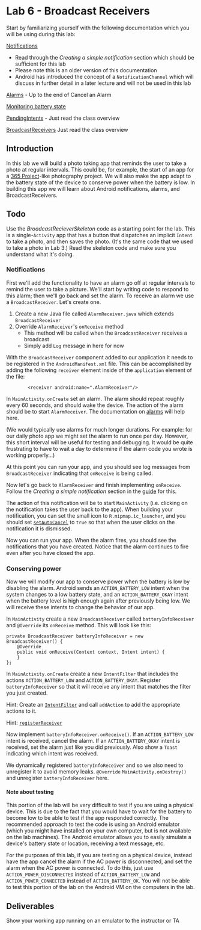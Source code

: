 # Lab 6 - Broadcast Receivers

Start by familiarizing yourself with the following documentation which you will be using during this lab:

[Notifications](https://web.archive.org/web/20160303170900/https://developer.android.com/guide/topics/ui/notifiers/notifications.html)
* Read through the _*Creating a simple notification*_ section which should be sufficient for this lab
* Please note this is an older version of this documentation
* Android has introduced the concept of a ```NotificationChannel``` which will discuss in further detail in a later lecture and will not be used in this lab

[Alarms](http://developer.android.com/training/scheduling/alarms.html) - Up to the end of Cancel an Alarm

[Monitoring battery state](http://developer.android.com/training/monitoring-device-state/battery-monitoring.html)

[PendingIntents](http://developer.android.com/reference/android/app/PendingIntent.html) - Just read the class overview

[BroadcastReceivers](http://developer.android.com/reference/android/content/BroadcastReceiver.html)
Just read the class overview


## Introduction

In this lab we will build a photo taking app that reminds the user to take a photo at regular intervals. This could be, for example, the start of an app for a [365 Project](http://365project.org/)-like photography project. We will also make the app adapt to the battery state of the device to conserve power when the battery is low. In building this app we will learn about Android notifications, alarms, and BroadcastReceivers.


## Todo

Use the _BroadcastRecieverSkeleton_ code as a starting point for the lab.  This is a single-```Activity``` app that has a button that dispatches an implicit ```Intent``` to take a photo, and then saves the photo. (It's the same code that we used to take a photo in Lab 3.)  Read the skeleton code and make sure you understand what it's doing.

### Notifications

First we'll add the functionality to have an alarm go off at regular intervals to remind the user to take a picture. We'll start by writing code to respond to this alarm; then we'll go back and set the alarm. To receive an alarm we use a ```BroadcastReceiver```. Let's create one.

1. Create a new Java file called ```AlarmReceiver.java``` which extends ```BroadcastReceiver```
2. Override ```AlarmReceiver```'s ```onReceive``` method
	* This method will be called when the ```BroadcastReceiver``` receives a
broadcast
	* Simply add ```Log``` message in here for now

With the ```BroadcastReceiver``` component added to our application it needs to be registered in the ```AndroidManifest.xml``` file.  This can be accomplished by adding the following ```receiver``` element inside of the ```application``` element of the file:

```
        <receiver android:name=".AlarmReceiver"/>
```

In ```MainActivity.onCreate``` set an alarm. The alarm should repeat roughly every 60 seconds, and should wake the device. The action of the alarm should be to start ```AlarmReceiver```.  The documentation on [alarms](http://developer.android.com/training/scheduling/alarms.html) will help here.

(We would typically use alarms for much longer durations. For example: for our daily photo app we might set the alarm to run once per day. However, this short interval will be useful for testing and debugging. It would be quite frustrating to have to wait a day to determine if the alarm code you wrote is working properly...)

At this point you can run your app, and you should see log messages from ```BroadcastReceiver``` indicating that ```onReceive``` is being called.

Now let's go back to ```AlarmReceiver``` and finish implementing ```onReceive```. Follow the _*Creating a simple notification*_ section in the [guide](https://web.archive.org/web/20160303170900/https://developer.android.com/guide/topics/ui/notifiers/notifications.html#SimpleNotification) for this.

The action of this notification will be to start ```MainActivity``` (i.e. clicking on the notification takes the user back to the app).  When building your notification, you can set the small icon to ```R.mipmap.ic_launcher```, and you should set [```setAutoCancel```](http://developer.android.com/reference/android/app/Notification.Builder.html#setAutoCancel%28boolean%29) to ```true``` so that when the user clicks on the notification it is dismissed.

Now you can run your app. When the alarm fires, you should see the notifications that you have created. Notice that the alarm continues to fire even after you have closed the app.

### Conserving power

Now we will modify our app to conserve power when the battery is low by disabling the alarm.  Android sends an ```ACTION_BATTERY_LOW``` intent when the system changes to a low battery state, and an ```ACTION_BATTERY_OKAY``` intent when the battery level is high enough again after previously being low. We will receive these intents to change the behavior of our app.

In ```MainActivity``` create a new ```BroadcastReceiver``` called ```batteryInfoReceiver``` and ```@Override``` its ```onReceive``` method. This will look like this:

```
private BroadcastReceiver batteryInfoReceiver = new BroadcastReceiver() {
    @Override
    public void onReceive(Context context, Intent intent) {
    }
};
```

In ```MainActivity.onCreate``` create a new ```IntentFilter``` that includes the actions ```ACTION_BATTERY_LOW``` and ```ACTION_BATTERY_OKAY```.  Register ```batteryInfoReceiver``` so that it will receive any intent that matches the filter you just created.

Hint: Create an [```IntentFilter```](http://developer.android.com/reference/android/content/IntentFilter.html) and call ```addAction``` to add the appropriate actions to it.

Hint: [```registerReceiver```](http://developer.android.com/reference/android/content/Context.html#registerReceiver%28android.content.BroadcastReceiver,%20android.content.IntentFilter%29)


Now implement ```batteryInfoReceiver.onReceive()```. If an ```ACTION_BATTERY_LOW``` intent is received, cancel the alarm.  If an ```ACTION_BATTERY_OKAY``` intent is received, set the alarm just like you did previously. Also show a ```Toast``` indicating which intent was received.

We dynamically registered ```batteryInfoReceiver``` and so we also need to unregister it to avoid memory leaks. ```@Override``` ```MainActivity.onDestroy()``` and unregister ```batteryInfoReceiver``` here.

#### Note about testing

This portion of the lab will be very difficult to test if you are using a physical device. This is due to the fact that you would have to wait for the battery to become low to be able to test if the app responded correctly.  The recommended approach to test the code is using an Android emulator (which you might have installed on your own computer, but is not available on the lab machines).  The Android emulator allows you to easily simulate a device's battery state or location, receiving a text message, etc.

For the purposes of this lab, if you are testing on a physical device, instead have the app cancel the alarm if the AC power is disconnected, and set the alarm when the AC power is connected. To do this, just use ```ACTION_POWER_DISCONNECTED``` instead of ```ACTION_BATTERY_LOW``` and ```ACTION_POWER_CONNECTED``` instead of ```ACTION_BATTERY_OK```.  You will not be able to test this portion of the lab on the Android VM on the computers in the lab.


## Deliverables

Show your working app running on an emulator to the instructor or TA
